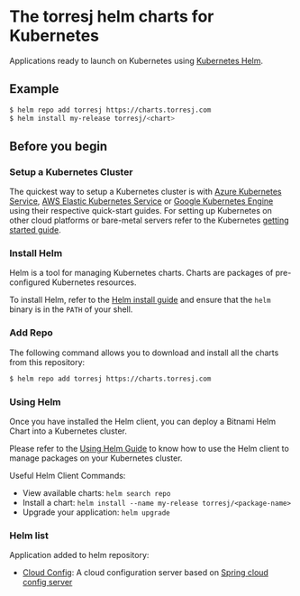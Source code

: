 # The torresj helm charts for Kubernetes

Applications ready to launch on Kubernetes using [Kubernetes Helm](https://github.com/helm/helm).

## Example

```bash
$ helm repo add torresj https://charts.torresj.com
$ helm install my-release torresj/<chart>
```

## Before you begin

### Setup a Kubernetes Cluster

The quickest way to setup a Kubernetes cluster is with [Azure Kubernetes Service](https://azure.microsoft.com/en-us/services/kubernetes-service/), [AWS Elastic Kubernetes Service](https://aws.amazon.com/eks/) or [Google Kubernetes Engine](https://cloud.google.com/kubernetes-engine/) using their respective quick-start guides. For setting up Kubernetes on other cloud platforms or bare-metal servers refer to the Kubernetes [getting started guide](http://kubernetes.io/docs/getting-started-guides/).

### Install Helm

Helm is a tool for managing Kubernetes charts. Charts are packages of pre-configured Kubernetes resources.

To install Helm, refer to the [Helm install guide](https://github.com/helm/helm#install) and ensure that the `helm` binary is in the `PATH` of your shell.

### Add Repo

The following command allows you to download and install all the charts from this repository:

```bash
$ helm repo add torresj https://charts.torresj.com
```

### Using Helm

Once you have installed the Helm client, you can deploy a Bitnami Helm Chart into a Kubernetes cluster.

Please refer to the [Using Helm Guide](https://github.com/helm/helm/blob/master/README.md) to know how to use the Helm client to manage packages on your Kubernetes cluster.

Useful Helm Client Commands:
* View available charts: `helm search repo`
* Install a chart: `helm install --name my-release torresj/<package-name>`
* Upgrade your application: `helm upgrade`

### Helm list

Application added to helm repository:
* [Cloud Config](https://github.com/torresj/helm-charts/tree/master/cloud-config): A cloud configuration server based on [Spring cloud config server](https://cloud.spring.io/spring-cloud-config/reference/html/)
